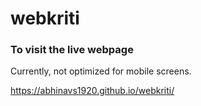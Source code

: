 # webkriti

### To visit the live webpage

Currently, not optimized for mobile screens.

https://abhinavs1920.github.io/webkriti/

